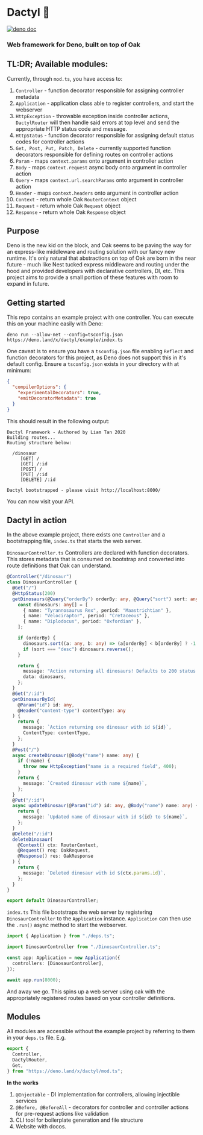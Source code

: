 # Dactyl 🦇

[![deno doc](https://doc.deno.land/badge.svg)](https://deno.land/x/dactyl)

### Web framework for Deno, built on top of Oak

## TL:DR; Available modules:

Currently, through `mod.ts`, you have access to:

1. `Controller` - function decorator responsible for assigning controller metadata
2. `Application` - application class able to register controllers, and start the webserver
3. `HttpException` - throwable exception inside controller actions, `DactylRouter` will then handle said errors at top level and send the appropriate HTTP status code and message.
4. `HttpStatus` - function decorator responsible for assigning default status codes for controller actions
5. `Get, Post, Put, Patch, Delete` - currently supported function decorators responsible for defining routes on controller actions
6. `Param` - maps `context.params` onto argument in controller action
7. `Body` - maps `context.request` async body onto argument in controller action
8. `Query` - maps `context.url.searchParams` onto argument in controller action
9. `Header` - maps `context.headers` onto argument in controller action
10. `Context` - return whole Oak `RouterContext` object
11. `Request` - return whole Oak `Request` object
12. `Response` - return whole Oak `Response` object

## Purpose

Deno is the new kid on the block, and Oak seems to be paving the way for an express-like middleware and routing solution with our fancy new runtime. It's only natural that abstractions on top of Oak are born in the near future - much like Nest tucked express middleware and routing under the hood and provided developers with declarative controllers, DI, etc. This project aims to provide a small portion of these features with room to expand in future.

## Getting started

This repo contains an example project with one controller. You can execute this on your machine easily with Deno:

`deno run --allow-net --config=tsconfig.json https://deno.land/x/dactyl/example/index.ts`

One caveat is to ensure you have a `tsconfig.json` file enabling `Reflect` and function decorators for this project, as Deno does not support this in it's default config. Ensure a `tsconfig.json` exists in your directory with at minimum:

```json
{
  "compilerOptions": {
    "experimentalDecorators": true,
    "emitDecoratorMetadata": true
  }
}
```

This should result in the following output:

```
Dactyl Framework - Authored by Liam Tan 2020
Building routes...
Routing structure below:

  /dinosaur
     [GET] /
     [GET] /:id
     [POST] /
     [PUT] /:id
     [DELETE] /:id

Dactyl bootstrapped - please visit http://localhost:8000/
```

You can now visit your API.

## Dactyl in action

In the above example project, there exists one `Controller` and a bootstrapping file, `index.ts` that starts the web server.

`DinosaurController.ts`
Controllers are declared with function decorators. This stores metadata that is consumed on bootstrap and converted into route definitions that Oak can understand.

```ts
@Controller("/dinosaur")
class DinosaurController {
  @Get("/")
  @HttpStatus(200)
  getDinosaurs(@Query("orderBy") orderBy: any, @Query("sort") sort: any) {
    const dinosaurs: any[] = [
      { name: "Tyrannosaurus Rex", period: "Maastrichtian" },
      { name: "Velociraptor", period: "Cretaceous" },
      { name: "Diplodocus", period: "Oxfordian" },
    ];

    if (orderBy) {
      dinosaurs.sort((a: any, b: any) => (a[orderBy] < b[orderBy] ? -1 : 1));
      if (sort === "desc") dinosaurs.reverse();
    }

    return {
      message: "Action returning all dinosaurs! Defaults to 200 status!",
      data: dinosaurs,
    };
  }
  @Get("/:id")
  getDinosaurById(
    @Param("id") id: any,
    @Header("content-type") contentType: any
  ) {
    return {
      message: `Action returning one dinosaur with id ${id}`,
      ContentType: contentType,
    };
  }
  @Post("/")
  async createDinosaur(@Body("name") name: any) {
    if (!name) {
      throw new HttpException("name is a required field", 400);
    }
    return {
      message: `Created dinosaur with name ${name}`,
    };
  }
  @Put("/:id")
  async updateDinosaur(@Param("id") id: any, @Body("name") name: any) {
    return {
      message: `Updated name of dinosaur with id ${id} to ${name}`,
    };
  }
  @Delete("/:id")
  deleteDinosaur(
    @Context() ctx: RouterContext,
    @Request() req: OakRequest,
    @Response() res: OakResponse
  ) {
    return {
      message: `Deleted dinosaur with id ${ctx.params.id}`,
    };
  }
}

export default DinosaurController;
```

`index.ts`
This file bootstraps the web server by registering `DinosaurController` to the `Application` instance. `Application` can then use the `.run()` async method to start the webserver.

```ts
import { Application } from "./deps.ts";

import DinosaurController from "./DinosaurController.ts";

const app: Application = new Application({
  controllers: [DinosaurController],
});

await app.run(8000);
```

And away we go. This spins up a web server using oak with the appropriately registered routes based on your controller definitions.

## Modules

All modules are accessible without the example project by referring to them in your `deps.ts` file.
E.g.

```ts
export {
  Controller,
  DactylRouter,
  Get,
} from "https://deno.land/x/dactyl/mod.ts";
```

**In the works**

1. `@Injectable` - DI implementation for controllers, allowing injectible services
2. `@Before, @BeforeAll` - decorators for controller and controller actions for pre-request actions like validation
3. CLI tool for boilerplate generation and file structure
4. Website with docos.
